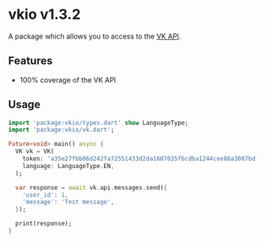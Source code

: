 # vkio v1.3.2

A package which allows you to access to the [VK API](https://vk.com/dev).

## Features

* 100% coverage of the VK API

## Usage

```dart
import 'package:vkio/types.dart' show LanguageType;
import 'package:vkio/vk.dart';

Future<void> main() async {
  VK vk = VK(
    token: 'a35e27fbb06d242fa72551433d2da1607035f6cdba1244cee86a3087bdfd32d54b8d1b6e6486c14c0ebe6',
    language: LanguageType.EN,
  );

  var response = await vk.api.messages.send({
    'user_id': 1,
    'message': 'Test message',
  });

  print(response);
}
```
